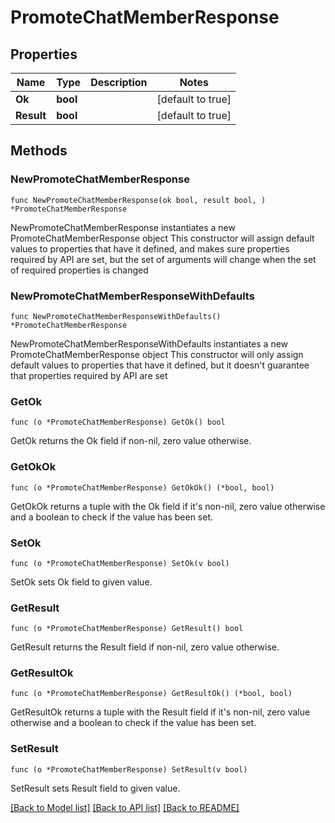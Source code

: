 # PromoteChatMemberResponse

## Properties

Name | Type | Description | Notes
------------ | ------------- | ------------- | -------------
**Ok** | **bool** |  | [default to true]
**Result** | **bool** |  | [default to true]

## Methods

### NewPromoteChatMemberResponse

`func NewPromoteChatMemberResponse(ok bool, result bool, ) *PromoteChatMemberResponse`

NewPromoteChatMemberResponse instantiates a new PromoteChatMemberResponse object
This constructor will assign default values to properties that have it defined,
and makes sure properties required by API are set, but the set of arguments
will change when the set of required properties is changed

### NewPromoteChatMemberResponseWithDefaults

`func NewPromoteChatMemberResponseWithDefaults() *PromoteChatMemberResponse`

NewPromoteChatMemberResponseWithDefaults instantiates a new PromoteChatMemberResponse object
This constructor will only assign default values to properties that have it defined,
but it doesn't guarantee that properties required by API are set

### GetOk

`func (o *PromoteChatMemberResponse) GetOk() bool`

GetOk returns the Ok field if non-nil, zero value otherwise.

### GetOkOk

`func (o *PromoteChatMemberResponse) GetOkOk() (*bool, bool)`

GetOkOk returns a tuple with the Ok field if it's non-nil, zero value otherwise
and a boolean to check if the value has been set.

### SetOk

`func (o *PromoteChatMemberResponse) SetOk(v bool)`

SetOk sets Ok field to given value.


### GetResult

`func (o *PromoteChatMemberResponse) GetResult() bool`

GetResult returns the Result field if non-nil, zero value otherwise.

### GetResultOk

`func (o *PromoteChatMemberResponse) GetResultOk() (*bool, bool)`

GetResultOk returns a tuple with the Result field if it's non-nil, zero value otherwise
and a boolean to check if the value has been set.

### SetResult

`func (o *PromoteChatMemberResponse) SetResult(v bool)`

SetResult sets Result field to given value.



[[Back to Model list]](../README.md#documentation-for-models) [[Back to API list]](../README.md#documentation-for-api-endpoints) [[Back to README]](../README.md)


